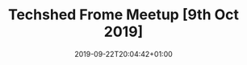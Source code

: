 ---
title: 'Techshed Frome Meetup [9th Oct 2019]'
date: 2019-09-22T20:04:42+01:00
draft: true
description: |-
        tbc
eventSchedule:
    byDay: 'http://schema.org/Wednesday'
    repeatFrequency: P1W
    startTime: '19:00'
    endTime: '21:00'
image: /images/uploads/sml_how.png
location:
    name: 'Welshmill Hub'
    streetAddress: 'The Welsh Mill, Park Hill Drive'
    addressLocality: 'Frome'
    addressRegion: 'Somerset'
    postalCode: 'BA11 2LE'
    addressCountry: 'UK'
startDate: '2019-10-09 19:00'
endDate: '2019-10-09 21:00'
duration: 'PT120M'
eventUrl: 'https://techshedfrome.org/#find-us'
url: '/event/2019-10-09'
---